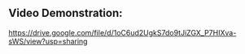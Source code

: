 ## Video Demonstration:
https://drive.google.com/file/d/1oC6ud2UgkS7do9tJiZGX_P7HIXva-sWS/view?usp=sharing
